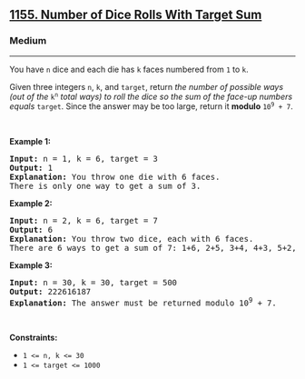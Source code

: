 <h2><a href="https://leetcode.com/problems/number-of-dice-rolls-with-target-sum/">1155. Number of Dice Rolls With Target Sum</a></h2><h3>Medium</h3><hr><div style="user-select: auto;"><p style="user-select: auto;">You have <code style="user-select: auto;">n</code> dice and each die has <code style="user-select: auto;">k</code> faces numbered from <code style="user-select: auto;">1</code> to <code style="user-select: auto;">k</code>.</p>

<p style="user-select: auto;">Given three integers <code style="user-select: auto;">n</code>, <code style="user-select: auto;">k</code>, and <code style="user-select: auto;">target</code>, return <em style="user-select: auto;">the number of possible ways (out of the </em><code style="user-select: auto;">k<sup style="user-select: auto;">n</sup></code><em style="user-select: auto;"> total ways) </em><em style="user-select: auto;">to roll the dice so the sum of the face-up numbers equals </em><code style="user-select: auto;">target</code>. Since the answer may be too large, return it <strong style="user-select: auto;">modulo</strong> <code style="user-select: auto;">10<sup style="user-select: auto;">9</sup> + 7</code>.</p>

<p style="user-select: auto;">&nbsp;</p>
<p style="user-select: auto;"><strong style="user-select: auto;">Example 1:</strong></p>

<pre style="position: relative; user-select: auto;"><strong style="user-select: auto;">Input:</strong> n = 1, k = 6, target = 3
<strong style="user-select: auto;">Output:</strong> 1
<strong style="user-select: auto;">Explanation:</strong> You throw one die with 6 faces.
There is only one way to get a sum of 3.
<div class="open_grepper_editor" title="Edit &amp; Save To Grepper" style="user-select: auto;"></div></pre>

<p style="user-select: auto;"><strong style="user-select: auto;">Example 2:</strong></p>

<pre style="position: relative; user-select: auto;"><strong style="user-select: auto;">Input:</strong> n = 2, k = 6, target = 7
<strong style="user-select: auto;">Output:</strong> 6
<strong style="user-select: auto;">Explanation:</strong> You throw two dice, each with 6 faces.
There are 6 ways to get a sum of 7: 1+6, 2+5, 3+4, 4+3, 5+2, 6+1.
<div class="open_grepper_editor" title="Edit &amp; Save To Grepper" style="user-select: auto;"></div></pre>

<p style="user-select: auto;"><strong style="user-select: auto;">Example 3:</strong></p>

<pre style="position: relative; user-select: auto;"><strong style="user-select: auto;">Input:</strong> n = 30, k = 30, target = 500
<strong style="user-select: auto;">Output:</strong> 222616187
<strong style="user-select: auto;">Explanation:</strong> The answer must be returned modulo 10<sup style="user-select: auto;">9</sup> + 7.
<div class="open_grepper_editor" title="Edit &amp; Save To Grepper" style="user-select: auto;"></div></pre>

<p style="user-select: auto;">&nbsp;</p>
<p style="user-select: auto;"><strong style="user-select: auto;">Constraints:</strong></p>

<ul style="user-select: auto;">
	<li style="user-select: auto;"><code style="user-select: auto;">1 &lt;= n, k &lt;= 30</code></li>
	<li style="user-select: auto;"><code style="user-select: auto;">1 &lt;= target &lt;= 1000</code></li>
</ul>
</div>